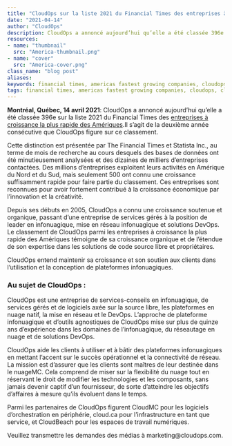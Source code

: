 ```yaml
---
title: "CloudOps sur la liste 2021 du Financial Times des entreprises à croissance la plus rapide des Amériques"
date: "2021-04-14"
author: "CloudOps"
description: CloudOps a annoncé aujourd’hui qu’elle a été classée 396e sur la liste 2021 du Financial Times des entreprises à croissance la plus rapide des Amériques. 
resources:
- name: "thumbnail"
  src: "America-thumbnail.png"
- name: "cover"
  src: "America-cover.png"
class_name: "blog post"
aliases:
keywords: financial times, americas fastest growing companies, cloudops, cloudops growth, cloud growth
tags: financial times, americas fastest growing companies, cloudops, cloudops growth, cloud growth
---
```


<p><b>Montréal, Québec, 14 avril 2021</b><span style="font-weight: 400;">: CloudOps a annoncé aujourd’hui qu’elle a été classée 396e sur la liste 2021 du Financial Times des <a href="https://www.ft.com/content/ac773779-98ba-442d-a1f2-a14f1a67ddfe" target="_blank">entreprises à croissance la plus rapide des Amériques</a>.Il s’agit de la deuxième année consécutive que CloudOps figure sur ce classement. </p>

<p>Cette distinction est présentée par The Financial Times et Statista Inc., au terme de mois de recherche au cours desquels des bases de données ont été minutieusement analysées et des dizaines de milliers d’entreprises contactées. Des millions d’entreprises exploitent leurs activités en Amérique du Nord et du Sud, mais seulement 500 ont connu une croissance suffisamment rapide pour faire partie du classement. Ces entreprises sont reconnues pour avoir fortement contribué à la croissance économique par l’innovation et la créativité.</p>

<p>Depuis ses débuts en 2005, CloudOps a connu une croissance soutenue et organique, passant d’une entreprise de services gérés à la position de leader en infonuagique, mise en réseau infonuagique et solutions DevOps. Le classement de CloudOps parmi les entreprises à croissance la plus rapide des Amériques témoigne de sa croissance organique et de l’étendue de son expertise dans les solutions de code source libre et propriétaires. </p>

<p>CloudOps entend maintenir sa croissance et son soutien aux clients dans l’utilisation et la conception de plateformes infonuagiques. </p>

<h3>Au sujet de CloudOps :</h3>

<p>CloudOps est une entreprise de services-conseils en infonuagique, de services gérés et de logiciels axée sur la source libre, les plateformes en nuage natif, la mise en réseau et le DevOps. L’approche de plateforme infonuagique et d’outils agnostiques de CloudOps mise sur plus de quinze ans d’expérience dans les domaines de l’infonuagique, du réseautage en nuage et de solutions DevOps.</p>

<p>CloudOps aide les clients à utiliser et à bâtir des plateformes infonuagiques en mettant l’accent sur le succès opérationnel et la connectivité de réseau. La mission est d’assurer que les clients sont maîtres de leur destinée dans le nuageMC. Cela comprend de miser sur la flexibilité du nuage tout en réservant le droit de modifier les technologies et les composants, sans jamais devenir captif d’un fournisseur, de sorte d’atteindre les objectifs d’affaires à mesure qu’ils évoluent dans le temps.</p>

<p>Parmi les partenaires de CloudOps figurent CloudMC pour les logiciels d’orchestration en périphérie, cloud.ca pour l’infrastructure en tant que service, et CloudBeach pour les espaces de travail numériques.</p>

<p>Veuillez transmettre les demandes des médias à marketing@cloudops.com.</p>